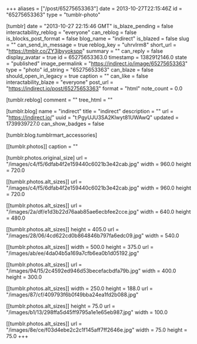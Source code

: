 +++
aliases = ["/post/65275653363"]
date = 2013-10-27T22:15:46Z
id = "65275653363"
type = "tumblr-photo"

[tumblr]
date = "2013-10-27 22:15:46 GMT"
is_blaze_pending = false
interactability_reblog = "everyone"
can_reblog = false
is_blocks_post_format = false
blog_name = "indirect"
is_blazed = false
slug = ""
can_send_in_message = true
reblog_key = "uhrvIrm8"
short_url = "https://tmblr.co/ZY3jbyyokspp"
summary = ""
can_reply = false
display_avatar = true
id = 65275653363.0
timestamp = 1382912146.0
state = "published"
image_permalink = "https://indirect.io/image/65275653363"
type = "photo"
id_string = "65275653363"
can_blaze = false
should_open_in_legacy = true
caption = ""
can_like = false
interactability_blaze = "everyone"
post_url = "https://indirect.io/post/65275653363"
format = "html"
note_count = 0.0

[tumblr.reblog]
comment = ""
tree_html = ""

[tumblr.blog]
name = "indirect"
title = "indirect"
description = ""
url = "https://indirect.io/"
uuid = "t:PgyUJU3SA2Klwyt81UWAwQ"
updated = 1739939727.0
can_show_badges = false

[tumblr.blog.tumblrmart_accessories]

[[tumblr.photos]]
caption = ""

[tumblr.photos.original_size]
url = "/images/c4/f5/6dfab4f2e159440c6021b3e42cab.jpg"
width = 960.0
height = 720.0

[[tumblr.photos.alt_sizes]]
url = "/images/c4/f5/6dfab4f2e159440c6021b3e42cab.jpg"
width = 960.0
height = 720.0

[[tumblr.photos.alt_sizes]]
url = "/images/2a/df/e1d3b22d76aab85ae6ecbfee2cce.jpg"
width = 640.0
height = 480.0

[[tumblr.photos.alt_sizes]]
height = 405.0
url = "/images/28/06/4cd622cd0b864846b797fa6edc09.jpg"
width = 540.0

[[tumblr.photos.alt_sizes]]
width = 500.0
height = 375.0
url = "/images/ab/ee/4da04b5a169a7cfb6ea0b1d05192.jpg"

[[tumblr.photos.alt_sizes]]
url = "/images/94/15/2c4592ed946d53becefacbdfa79b.jpg"
width = 400.0
height = 300.0

[[tumblr.photos.alt_sizes]]
width = 250.0
height = 188.0
url = "/images/87/cf/409793f6b0f49bba24ea1fd2b088.jpg"

[[tumblr.photos.alt_sizes]]
height = 75.0
url = "/images/b1/13/298ffa5d45ff9795a1e1e65eb987.jpg"
width = 100.0

[[tumblr.photos.alt_sizes]]
url = "/images/8e/ce/f03d4ebe2c2c1f145aff7ff2646e.jpg"
width = 75.0
height = 75.0
+++
